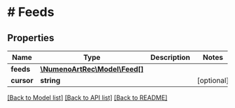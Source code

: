 # # Feeds

## Properties

| Name       | Type                                      | Description | Notes      |
| ---------- | ----------------------------------------- | ----------- | ---------- |
| **feeds**  | [**\NumenoArtRec\Model\Feed[]**](Feed.md) |             |
| **cursor** | **string**                                |             | [optional] |

[[Back to Model list]](../../README.md#models) [[Back to API list]](../../README.md#endpoints) [[Back to README]](../../README.md)
